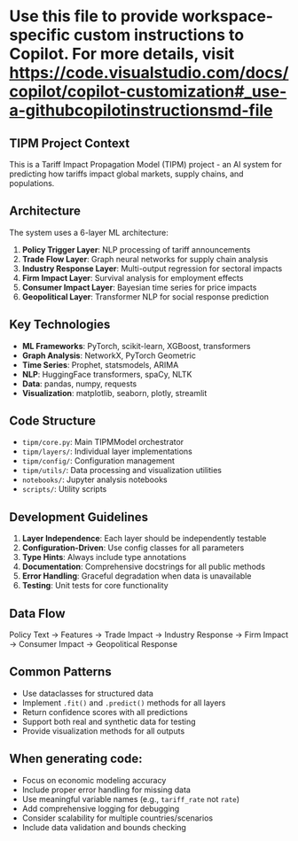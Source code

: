 # Use this file to provide workspace-specific custom instructions to Copilot. For more details, visit https://code.visualstudio.com/docs/copilot/copilot-customization#_use-a-githubcopilotinstructionsmd-file

## TIPM Project Context

This is a Tariff Impact Propagation Model (TIPM) project - an AI system for predicting how tariffs impact global markets, supply chains, and populations.

## Architecture

The system uses a 6-layer ML architecture:

1. **Policy Trigger Layer**: NLP processing of tariff announcements
2. **Trade Flow Layer**: Graph neural networks for supply chain analysis
3. **Industry Response Layer**: Multi-output regression for sectoral impacts
4. **Firm Impact Layer**: Survival analysis for employment effects
5. **Consumer Impact Layer**: Bayesian time series for price impacts
6. **Geopolitical Layer**: Transformer NLP for social response prediction

## Key Technologies

- **ML Frameworks**: PyTorch, scikit-learn, XGBoost, transformers
- **Graph Analysis**: NetworkX, PyTorch Geometric
- **Time Series**: Prophet, statsmodels, ARIMA
- **NLP**: HuggingFace transformers, spaCy, NLTK
- **Data**: pandas, numpy, requests
- **Visualization**: matplotlib, seaborn, plotly, streamlit

## Code Structure

- `tipm/core.py`: Main TIPMModel orchestrator
- `tipm/layers/`: Individual layer implementations
- `tipm/config/`: Configuration management
- `tipm/utils/`: Data processing and visualization utilities
- `notebooks/`: Jupyter analysis notebooks
- `scripts/`: Utility scripts

## Development Guidelines

1. **Layer Independence**: Each layer should be independently testable
2. **Configuration-Driven**: Use config classes for all parameters
3. **Type Hints**: Always include type annotations
4. **Documentation**: Comprehensive docstrings for all public methods
5. **Error Handling**: Graceful degradation when data is unavailable
6. **Testing**: Unit tests for core functionality

## Data Flow

Policy Text → Features → Trade Impact → Industry Response → Firm Impact → Consumer Impact → Geopolitical Response

## Common Patterns

- Use dataclasses for structured data
- Implement `.fit()` and `.predict()` methods for all layers
- Return confidence scores with all predictions
- Support both real and synthetic data for testing
- Provide visualization methods for all outputs

## When generating code:

- Focus on economic modeling accuracy
- Include proper error handling for missing data
- Use meaningful variable names (e.g., `tariff_rate` not `rate`)
- Add comprehensive logging for debugging
- Consider scalability for multiple countries/scenarios
- Include data validation and bounds checking
